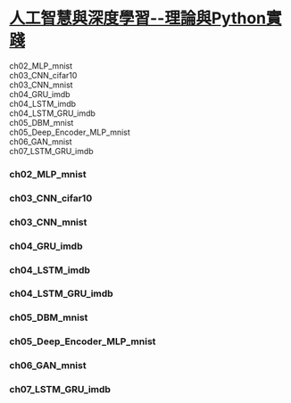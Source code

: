 
# [人工智慧與深度學習--理論與Python實踐](http://books.gotop.com.tw/e_AEE039400)


ch02_MLP_mnist  
ch03_CNN_cifar10  
ch03_CNN_mnist  
ch04_GRU_imdb  
ch04_LSTM_imdb  
ch04_LSTM_GRU_imdb  
ch05_DBM_mnist  
ch05_Deep_Encoder_MLP_mnist  
ch06_GAN_mnist  
ch07_LSTM_GRU_imdb  





### ch02_MLP_mnist
### ch03_CNN_cifar10
### ch03_CNN_mnist
### ch04_GRU_imdb
### ch04_LSTM_imdb
### ch04_LSTM_GRU_imdb
### ch05_DBM_mnist
### ch05_Deep_Encoder_MLP_mnist
### ch06_GAN_mnist
### ch07_LSTM_GRU_imdb


